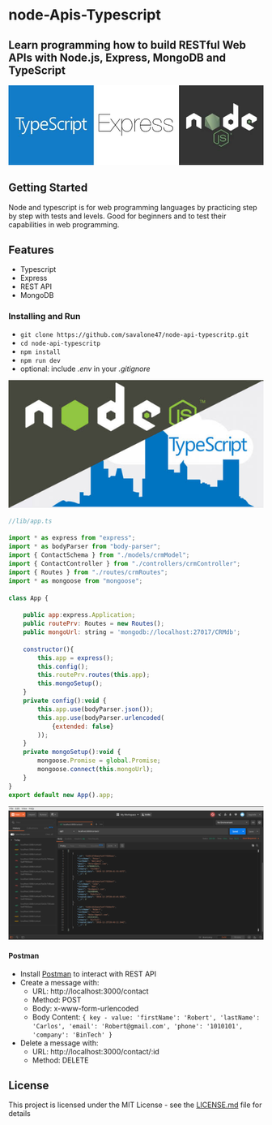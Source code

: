 # node-Apis-Typescript

## Learn programming how to build RESTful Web APIs with Node.js, Express, MongoDB and TypeScript
![Node-api-typescript](img/01.jpeg)

## Getting Started

Node and typescript is for web programming languages by practicing step by step with tests and levels. Good for beginners and to test their capabilities in web programming.

## Features

* Typescript
* Express
* REST API
* MongoDB

### Installing and Run

* `git clone https://github.com/savalone47/node-api-typescritp.git`
* `cd node-api-typescritp`
* `npm install`
* `npm run dev` 
* optional: include *.env* in your *.gitignore*


![Node-api-typescript](img/02.jpeg)

```javascript
//lib/app.ts

import * as express from "express";
import * as bodyParser from "body-parser";
import { ContactSchema } from "./models/crmModel";
import { ContactController } from "./controllers/crmController";
import { Routes } from "./routes/crmRoutes";
import * as mongoose from "mongoose";

class App {

	public app:express.Application;
	public routePrv: Routes = new Routes();
	public mongoUrl: string = 'mongodb://localhost:27017/CRMdb';
	
	constructor(){
		this.app = express();
		this.config();
		this.routePrv.routes(this.app);
		this.mongoSetup();
	}
	private config():void {
		this.app.use(bodyParser.json());
		this.app.use(bodyParser.urlencoded(
			{extended: false}
		));
	}
	private mongoSetup():void {
		mongoose.Promise = global.Promise;
		mongoose.connect(this.mongoUrl);
	}
}
export default new App().app;
```

![Node-api-typescript](img/postman.png)

#### Postman

* Install [Postman](https://www.getpostman.com/apps) to interact with REST API
* Create a message with:
  * URL: http://localhost:3000/contact
  * Method: POST
  * Body: x-www-form-urlencoded
  * Body Content: `{ key - value: 'firstName': 'Robert', 'lastName': 'Carlos', 'email': 'Robert@gmail.com', 'phone': '1010101', 'company': 'BinTech' }`
* Delete a message with:
  * URL: http://localhost:3000/contact/:id
  * Method: DELETE
  
## License

This project is licensed under the MIT License - see the [LICENSE.md](LICENSE.md) file for details


